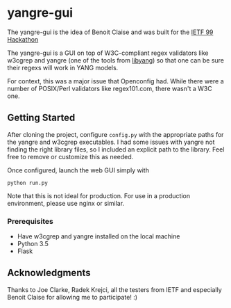 # yangre-gui

The yangre-gui is the idea of Benoit Claise and was built for the [IETF 99 Hackathon](https://www.ietf.org/hackathon/99-hackathon.html)

The yangre-gui is a GUI on top of W3C-compliant regex validators like w3cgrep and yangre (one of the tools from  [libyang](https://github.com/CESNET/libyang)) so that one can be sure their regexs will work in YANG models.

For context, this was a major issue that Openconfig had. While there were a number of POSIX/Perl validators like regex101.com, there wasn't a W3C one.


## Getting Started

After cloning the project, configure `config.py` with the appropriate paths for the yangre and w3cgrep executables. I had some issues with yangre not finding the right library files, so I included an explicit path to the library. Feel free to remove or customize this as needed.

Once configured, launch the web GUI simply with
```
python run.py
```

Note that this is not ideal for production. For use in a production environment, please use nginx or similar.

### Prerequisites

* Have w3cgrep and yangre installed on the local machine
* Python 3.5
* Flask

## Acknowledgments

Thanks to Joe Clarke, Radek Krejci, all the testers from IETF and especially Benoit Claise for allowing me to participate! :)
